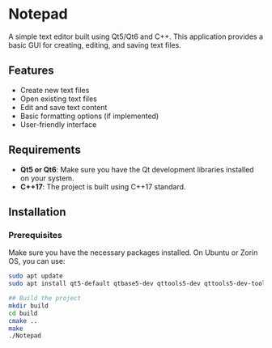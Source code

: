 # Notepad

A simple text editor built using Qt5/Qt6 and C++. This application provides a basic GUI for creating, editing, and saving text files.

## Features

- Create new text files
- Open existing text files
- Edit and save text content
- Basic formatting options (if implemented)
- User-friendly interface

## Requirements

- **Qt5 or Qt6**: Make sure you have the Qt development libraries installed on your system.
- **C++17**: The project is built using C++17 standard.

## Installation

### Prerequisites

Make sure you have the necessary packages installed. On Ubuntu or Zorin OS, you can use:

```bash
sudo apt update
sudo apt install qt5-default qtbase5-dev qttools5-dev qttools5-dev-tools

## Build the project
mkdir build
cd build
cmake ..
make
./Notepad

